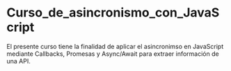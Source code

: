 # Curso_de_asincronismo_con_JavaScript

El presente curso tiene la finalidad de aplicar el asincronimso en JavaScript mediante Callbacks, Promesas y Async/Await para extraer información de una API.